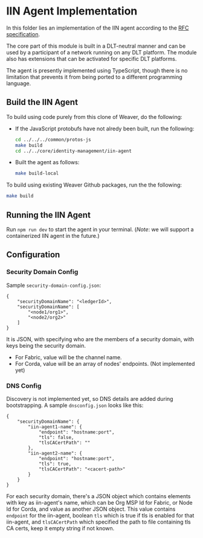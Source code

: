 <!--
 Copyright IBM Corp. All Rights Reserved.

 SPDX-License-Identifier: CC-BY-4.0
 -->
# IIN Agent Implementation

In this folder lies an implementation of the IIN agent according to the [RFC specification](https://github.com/hyperledger-labs/weaver-dlt-interoperability/blob/main/rfcs/models/identity/iin-agent.md).

The core part of this module is built in a DLT-neutral manner and can be used by a participant of a network running on any DLT platform. The module also has extensions that can be activated for specific DLT platforms.

The agent is presently implemented using TypeScript, though there is no limitation that prevents it from being ported to a different programming language.

## Build the IIN Agent

To build using code purely from this clone of Weaver, do the following:
- If the JavaScript protobufs have not alredy been built, run the following:
  ```bash
  cd ../../../common/protos-js
  make build
  cd ../../core/identity-management/iin-agent
  ```
- Built the agent as follows:
  ```bash
  make build-local
  ```

To build using existing Weaver Github packages, run the the following:
```bash
make build
```

## Running the IIN Agent

Run `npm run dev` to start the agent in your terminal. (_Note_: we will support a containerized IIN agent in the future.)

## Configuration

### Security Domain Config

Sample `security-domain-config.json`:
```
{
    "securityDomainName": "<ledgerId>",
    "securityDomainName": [
        "<node1/org1>",
        "<node2/org2>"
    ]
}
```

It is JSON, with specifying who are the members of a security domain, with keys being the security domain.
* For Fabric, value will be the channel name.
* For Corda, value will be an array of nodes' endpoints. (Not implemented yet)

### DNS Config

Discovery is not implemented yet, so DNS details are added during bootstrapping. A sample `dnsconfig.json` looks like this:
```
{
    "securityDomainName": {
        "iin-agent1-name": {
            "endpoint": "hostname:port",
            "tls": false,
            "tlsCACertPath": ""
        },
        "iin-agent2-name": {
            "endpoint": "hostname:port",
            "tls": true,
            "tlsCACertPath": "<cacert-path>"
        }
    }
}
```
For each security domain, there's a JSON object which contains elements with key as iin-agent's name, which can be Org MSP Id for Fabric, or Node Id for Corda, and value as another JSON object. This value contains `endpoint` for the iin-agent, boolean `tls` which is true if tls is enabled for that iin-agent, and `tlsCACertPath` which specified the path to file containing tls CA certs, keep it empty string if not known.